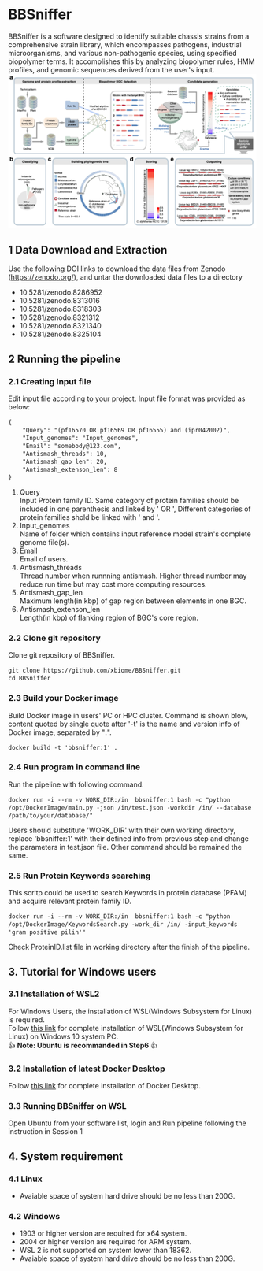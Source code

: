 # BBSniffer

BBSniffer is a software designed to identify suitable chassis strains from a comprehensive strain library, which encompasses pathogens, industrial microorganisms, and various non-pathogenic species, using specified biopolymer terms. It accomplishes this by analyzing biopolymer rules, HMM profiles, and genomic sequences derived from the user's input.
![Description](https://github.com/xbiome/BBSniffer/blob/publish/Description.jpeg)


## 1 Data Download and Extraction
Use the following DOI links to download the data files from Zenodo (https://zenodo.org/), and untar the downloaded data files to a directory

   - 10.5281/zenodo.8286952
   - 10.5281/zenodo.8313016
   - 10.5281/zenodo.8318303
   - 10.5281/zenodo.8321312
   - 10.5281/zenodo.8321340
   - 10.5281/zenodo.8325104

## 2 Running the pipeline

### 2.1 Creating Input file
Edit input file according to your project. Input file format was provided as below:

```
{
    "Query": "(pf16570 OR pf16569 OR pf16555) and (ipr042002)",
    "Input_genomes": "Input_genomes",
    "Email": "somebody@123.com",
    "Antismash_threads": 10,
    "Antismash_gap_len": 20,
    "Antismash_extenson_len": 8
}
```
1. Query<br>
	Input Protein family ID. Same category of protein families should be included in one parenthesis and linked by ' OR ', Different categories of protein families shold be linked with ' and '.
2. Input_genomes<br>
	Name of folder which contains input reference model strain's complete genome file(s).
3. Email<br>
	Email of users.
4. Antismash_threads<br>
	Thread number when runnning antismash. Higher thread number may reduce run time but may cost more computing resources.
5. Antismash_gap_len<br>
	Maximum length(in kbp) of gap region between elements in one BGC.
6. Antismash_extenson_len<br>
	Length(in kbp) of flanking region of BGC's core region.

### 2.2 Clone git repository
Clone git repository of BBSniffer.

```
git clone https://github.com/xbiome/BBSniffer.git
cd BBSniffer
```
###

### 2.3 Build your Docker image
Build Docker image in users' PC or HPC cluster. Command is shown blow, content quoted by single quote after '-t' is the name and version info of Docker image, separated by ":".

```
docker build -t 'bbsniffer:1' .
```
### 2.4 Run program in command line
Run the pipeline with following command:

```
docker run -i --rm -v WORK_DIR:/in  bbsniffer:1 bash -c "python /opt/DockerImage/main.py -json /in/test.json -workdir /in/ --database /path/to/your/database/"
```
Users should substitute 'WORK_DIR' with their own working directory, replace 'bbsniffer:1' with their defined info from previous step and change the parameters in test.json file. Other command should be remained the same.

### 2.5 Run Protein Keywords searching
This scritp could be used to search Keywords in protein database (PFAM) and acquire relevant protein family ID.

```
docker run -i --rm -v WORK_DIR:/in  bbsniffer:1 bash -c "python /opt/DockerImage/KeywordsSearch.py -work_dir /in/ -input_keywords 'gram positive pilin'"
```
Check ProteinID.list file in working directory after the finish of the pipeline.

## 3. Tutorial for Windows users

### 3.1 Installation of WSL2
For Windows Users, the installation of WSL(Windows Subsystem for Linux) is required. <br>
Follow [this link](https://docs.microsoft.com/zh-cn/windows/wsl/install-manual) for complete installation of WSL(Windows Subsystem for Linux) on Windows 10 system PC. <br>
:+1: **Note: Ubuntu is recommanded in Step6** :+1:

### 3.2 Installation of latest Docker Desktop
Follow [this link](https://docs.docker.com/desktop/windows/install/) for complete installation of Docker Desktop.

### 3.3 Running BBSniffer on WSL
Open Ubuntu from your software list, login and Run pipeline following the instruction in Session 1


## 4. System requirement
### 4.1 Linux
- Avaiable space of system hard drive should be no less than 200G.
### 4.2 Windows
- 1903 or higher version are required for x64 system.
- 2004 or higher version are required for ARM system.
- WSL 2 is not supported on system lower than 18362.
- Avaiable space of system hard drive should be no less than 200G.
